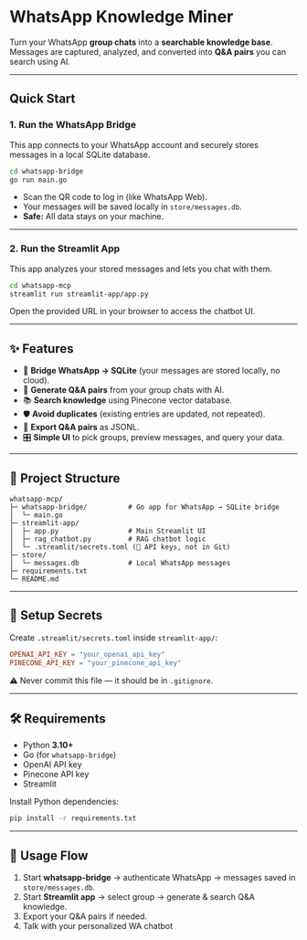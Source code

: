 

# WhatsApp Knowledge Miner

Turn your WhatsApp **group chats** into a **searchable knowledge base**.
Messages are captured, analyzed, and converted into **Q\&A pairs** you can search using AI.

---

## Quick Start

### 1. Run the WhatsApp Bridge

This app connects to your WhatsApp account and securely stores messages in a local SQLite database.

```bash
cd whatsapp-bridge
go run main.go
```

* Scan the QR code to log in (like WhatsApp Web).
* Your messages will be saved locally in `store/messages.db`.
* **Safe:** All data stays on your machine.

---

### 2. Run the Streamlit App

This app analyzes your stored messages and lets you chat with them.

```bash
cd whatsapp-mcp
streamlit run streamlit-app/app.py
```

Open the provided URL in your browser to access the chatbot UI.

---

## ✨ Features

* 🔗 **Bridge WhatsApp → SQLite** (your messages are stored locally, no cloud).
* 🤖 **Generate Q\&A pairs** from your group chats with AI.
* 📚 **Search knowledge** using Pinecone vector database.
* 🛡️ **Avoid duplicates** (existing entries are updated, not repeated).
* 📂 **Export Q\&A pairs** as JSONL.
* 🎛️ **Simple UI** to pick groups, preview messages, and query your data.

---

## 📂 Project Structure

```
whatsapp-mcp/
├─ whatsapp-bridge/          # Go app for WhatsApp → SQLite bridge
│  └─ main.go
├─ streamlit-app/
│  ├─ app.py                 # Main Streamlit UI
│  ├─ rag_chatbot.py         # RAG chatbot logic
│  └─ .streamlit/secrets.toml (🔑 API keys, not in Git)
├─ store/
│  └─ messages.db            # Local WhatsApp messages
├─ requirements.txt
└─ README.md
```

---

## 🔑 Setup Secrets

Create `.streamlit/secrets.toml` inside `streamlit-app/`:

```toml
OPENAI_API_KEY = "your_openai_api_key"
PINECONE_API_KEY = "your_pinecone_api_key"
```

⚠️ Never commit this file — it should be in `.gitignore`.

---

## 🛠️ Requirements

* Python **3.10+**
* Go (for `whatsapp-bridge`)
* OpenAI API key
* Pinecone API key
* Streamlit

Install Python dependencies:

```bash
pip install -r requirements.txt
```

---

## 🎯 Usage Flow

1. Start **whatsapp-bridge** → authenticate WhatsApp → messages saved in `store/messages.db`.
2. Start **Streamlit app** → select group → generate & search Q\&A knowledge.
3. Export your Q\&A pairs if needed.
4. Talk with your personalized WA chatbot
